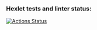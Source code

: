 ### Hexlet tests and linter status:
[![Actions Status](https://github.com/alex1f/layout-designer-project-58/workflows/hexlet-check/badge.svg)](https://github.com/alex1f/layout-designer-project-58/actions)
